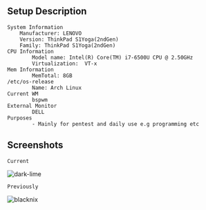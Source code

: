 Setup Description
-----------------
```
System Information
	Manufacturer: LENOVO
	Version: ThinkPad S1Yoga(2ndGen)
	Family: ThinkPad S1Yoga(2ndGen)
CPU Information
        Model name: Intel(R) Core(TM) i7-6500U CPU @ 2.50GHz
        Virtualization:  VT-x
Mem Information
        MemTotal: 8GB
/etc/os-release
        Name: Arch Linux
Current WM
        bspwm
External Monitor
        DELL
Purposes
        - Mainly for pentest and daily use e.g programming etc
```

Screenshots
----------

`Current`

![dark-lime](https://i.redd.it/25sqc4fe43831.png)

`Previously`

![blacknix](https://imgur.com/sbc7Dzi.png)

